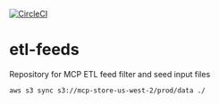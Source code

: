 [![CircleCI](https://circleci.com/gh/modsy/etl-feeds/tree/master.svg?style=svg)](https://circleci.com/gh/modsy/etl-feeds/tree/master)
# etl-feeds
Repository for MCP ETL feed filter and seed input files

```
aws s3 sync s3://mcp-store-us-west-2/prod/data ./
```